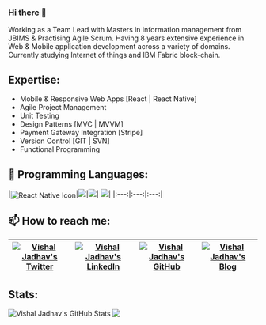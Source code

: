 ### Hi there 👋

<!--
**vishaljadhav/vishaljadhav** is a ✨ _special_ ✨ repository because its `README.md` (this file) appears on your GitHub profile.

Here are some ideas to get you started:

- 🔭 I’m currently working on ...
- 🌱 I’m currently learning ...
- 👯 I’m looking to collaborate on ...
- 🤔 I’m looking for help with ...
- 💬 Ask me about ...
- 📫 How to reach me: ...
- 😄 Pronouns: ...
- ⚡ Fun fact: ...
-->

Working as a Team Lead with Masters in information management from JBIMS & Practising Agile Scrum. Having 8 years extensive experience in Web & Mobile application development across a variety of domains.  Currently studying Internet of things and IBM Fabric block-chain. 


## Expertise:

* Mobile & Responsive Web Apps [React | React Native]
* Agile Project Management
* Unit Testing
* Design Patterns [MVC | MVVM]
* Payment Gateway Integration [Stripe]
* Version Control [GIT | SVN]
* Functional Programming

## :rocket: Programming Languages:

|<img align="center" alt="React Native Icon" src="https://img.icons8.com/bubbles/50/000000/react.png"/>|<img src="https://img.icons8.com/bubbles/50/000000/code-file.png"/>|<img src="https://img.icons8.com/color/50/000000/javascript.png"/>|
<img src="https://icons8.com/icon/owWiEaAJmGKK/html-5-is-a-software-solution-stack-that-defines-the-properties-and-behaviors-of-web-page" />|
|:---:|:---:|:---:|

## 📫 How to reach me:

|<a href="https://twitter.com/vishaljadhav"><img align="center" alt="Vishal Jadhav's Twitter" src="https://img.icons8.com/bubbles/50/000000/twitter.png"/></a>|<a href="https://www.linkedin.com/in/vishalsjadhav/"><img align="center" alt="Vishal Jadhav's LinkedIn" src="https://img.icons8.com/bubbles/50/000000/linkedin.png"/></a>|<a href="https://github.com/vishaljadhav"><img align="center" alt="Vishal Jadhav's GitHub" src="https://img.icons8.com/bubbles/50/000000/github.png"/></a>|<a href="https://vishaljadhav.medium.com/"><img align="center" alt="Vishal Jadhav's Blog" src="https://img.icons8.com/bubbles/50/000000/medium-new.png"/></a>|
|:---:|:---:|:---:|:---:|

## Stats:
  <a href="https://github.com/vishaljadhav" class="rich-diff-level-one">
    <img src="https://github-readme-stats.vercel.app/api?username=vishaljadhav&show_icons=true&count_private=true&line_height=40&theme=tokyonight" alt="Vishal Jadhav's GitHub Stats" align="left">
  <img src='https://github-readme-stats.vercel.app/api/top-langs/?username=vishaljadhav&theme=tokyonight&hide_langs_below=4' />
  </a>

<!-- 
[![trophy](https://github-profile-trophy.vercel.app/?username=vishaljadhav&theme=onedark)](https://github.com/
panchal/github-profile-trophy) 

  <a href="https://badges.pufler.dev">
    <img src="https://badges.pufler.dev/visits/vishaljadhav/vishaljadhav?style=flat-square&color=blue&logo=github">
  </a>
  <a href="https://badges.pufler.dev">
    <img src="https://badges.pufler.dev/years/vishaljadhav?style=flat-square&color=blue&logo=github">
  </a>
  <a href="https://github.com/vishaljadhav?tab=repositories">
    <img src="https://badges.pufler.dev/repos/vishaljadhav?style=flat-square&color=blue&logo=github">
  </a>
  <a href="https://gist.github.com/vishaljadhav">
    <img src="https://badges.pufler.dev/gists/vishaljadhav?style=flat-square&color=blue&logo=github">
  </a>
    <a href="https://badges.pufler.dev">
    <img src="https://badges.pufler.dev/commits/monthly/vishaljadhav?style=flat-square&color=blue&logo=github">
  </a>
  
-->
